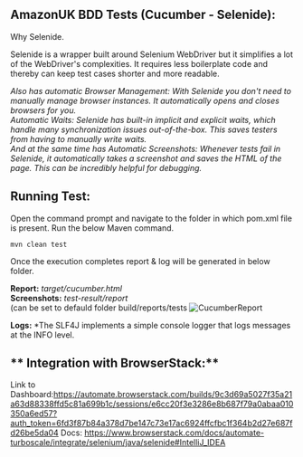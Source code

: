 ## **AmazonUK BDD Tests (Cucumber - Selenide):**
Why Selenide.

Selenide is a wrapper built around Selenium WebDriver but it simplifies a lot of the WebDriver's complexities. 
It requires less boilerplate code and thereby can keep test cases shorter and more readable.

*Also has automatic Browser Management: With Selenide you don't need to manually manage browser instances. It automatically opens and closes browsers for you.*<br> 
*Automatic Waits: Selenide has built-in implicit and explicit waits, which handle many synchronization issues out-of-the-box. This saves testers from having to manually write waits.*<br>
*And  at the same time has Automatic Screenshots: Whenever tests fail in Selenide, it automatically takes a screenshot and saves the HTML of the page. This can be incredibly helpful for debugging.*<br>

## **Running Test:**

Open the command prompt and navigate to the folder in which pom.xml file is present.
Run the below Maven command.

    mvn clean test


Once the execution completes report & log will be generated in below folder.

**Report:** 		*target/cucumber.html*<br>
**Screenshots:** 		*test-result/report*<br>
(can be set to defauld folder build/reports/tests
![CucumberReport](https://github.com/NadyaKozachuk/AmazonUK/assets/71333994/5ca507ef-5d67-4d88-a8da-ab3572e8e5d1)

**Logs:** 	*The SLF4J implements a simple console logger that logs messages at the INFO level.

## ** Integration with BrowserStack:**

Link to Dashboard:https://automate.browserstack.com/builds/9c3d69a5027f35a21a63d88338ffd5c81a699b1c/sessions/e6cc20f3e3286e8b687f79a0abaa010350a6ed57?auth_token=6fd3f87b84a378d7be147c73e17ac6924ffcfbc1f364b2d27e687fd26be5da04
Docs: https://www.browserstack.com/docs/automate-turboscale/integrate/selenium/java/selenide#IntelliJ_IDEA
